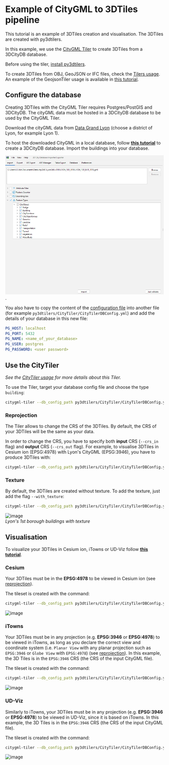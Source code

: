 # Example of CityGML to 3DTiles pipeline

This tutorial is an example of 3DTiles creation and visualisation. The 3DTiles are created with py3dtilers.

In this example, we use the [CityGML Tiler](https://github.com/VCityTeam/py3dtilers/tree/master/py3dtilers/CityTiler) to create 3DTiles from a 3DCityDB database.

Before using the tiler, [install py3dtilers](https://github.com/VCityTeam/py3dtilers#installation-from-sources).

To create 3DTiles from OBJ, GeoJSON or IFC files, check the [Tilers usage](https://github.com/VCityTeam/py3dtilers#usage). An example of the GeojsonTiler usage is available in [this tutorial](geoJSON_to_3DTiles_example.md).

## Configure the database

Creating 3DTiles with the CityGML Tiler requires Postgres/PostGIS and 3DCityDB. The cityGML data must be hosted in a 3DCityDB database to be used by the CityGML Tiler.

Download the cityGML data from [Data Grand Lyon](https://data.grandlyon.com/jeux-de-donnees/maquettes-3d-texturees-2018-communes-metropole-lyon/info) (choose a district of Lyon, for example Lyon 1).

To host the downloaded CityGML in a local database, follow [__this tutorial__](https://github.com/VCityTeam/UD-SV/blob/master/ImplementationKnowHow/PostgreSQL_for_cityGML.md) to create a 3DCityDB database. Import the buildings into your database.

![import_buildings](https://github.com/VCityTeam/UD-Reproducibility/blob/master/Computations/3DTiles/Lyon_Relief_Roads_Buildings_Water/pictures/import_buildings.png).

You also have to copy the content of the [configuration file](https://github.com/VCityTeam/py3dtilers/blob/master/py3dtilers/CityTiler/CityTilerDBConfigReference.yml) into another file (for example `py3dtilers/CityTiler/CityTilerDBConfig.yml`) and add the details of your database in this new file:

```yml
PG_HOST: localhost
PG_PORT: 5432
PG_NAME: <name_of_your_database>
PG_USER: postgres
PG_PASSWORD: <user password>
```

## Use the CityTiler

_See the [CityTiler usage](https://github.com/VCityTeam/py3dtilers/blob/master/py3dtilers/CityTiler/README.md) for more details about this Tiler._

To use the Tiler, target your database config file and choose the type `building`:

```bash
citygml-tiler --db_config_path py3dtilers/CityTiler/CityTilerDBConfig.yml --type building
```

### Reprojection

The Tiler allows to change the CRS of the 3DTiles. By default, the CRS of your 3DTiles will be the same as your data.

In order to change the CRS, you have to specify both __input__ CRS (`--crs_in` flag) and __output__ CRS (`--crs_out` flag). For example, to visualise 3DTiles in Cesium ion (EPSG:4978) with Lyon's CityGML (EPSG:3946), you have to produce 3DTiles with:

```bash
citygml-tiler --db_config_path py3dtilers/CityTiler/CityTilerDBConfig.yml --type building --crs_in EPSG:3946 --crs_out EPSG:4978
```

### Texture

By default, the 3DTiles are created without texture. To add the texture, just add the flag `--with_texture`:

```bash
citygml-tiler --db_config_path py3dtilers/CityTiler/CityTilerDBConfig.yml --type building --with_texture
```

![image](https://user-images.githubusercontent.com/32875283/152002003-921dd838-8b51-4901-bcf0-d5819777bb9c.png)  
_Lyon's 1st borough buildings with texture_

## Visualisation

To visualize your 3DTiles in Cesium ion, iTowns or UD-Viz follow [__this tutorial__](https://github.com/VCityTeam/UD-SV/blob/master/ImplementationKnowHow/Visualize3DTiles.md).

### Cesium

Your 3DTiles must be in the __EPSG:4978__ to be viewed in Cesium ion (see [reprojection](#reprojection)).

The tileset is created with the command:

```bash
citygml-tiler --db_config_path py3dtilers/CityTiler/CityTilerDBConfig.yml --type building --crs_in EPSG:3946 --crs_out EPSG:4978
```

![image](https://user-images.githubusercontent.com/32875283/152802557-6eaa2b1a-ea8f-4ddc-bfb7-6c7545d708e6.png)

### iTowns

Your 3DTiles must be in any projection (e.g. __EPSG:3946__ or __EPSG:4978__) to be viewed in iTowns, as long as you declare the correct view and coordinate system (i.e. `Planar View` with any planar projection such as `EPSG:3946` or `Globe View` with `EPSG:4978`) (see [reprojection](#reprojection)). In this example, the 3D Tiles is in the `EPSG:3946` CRS (the CRS of the input CityGML file).

The tileset is created with the command:

```bash
citygml-tiler --db_config_path py3dtilers/CityTiler/CityTilerDBConfig.yml --type building
```

![image](https://user-images.githubusercontent.com/32875283/152807847-c92c1f41-7cc6-46eb-9478-b006ac9b54cd.png)

### UD-Viz

Similarly to iTowns, your 3DTiles must be in any projection (e.g. __EPSG:3946__ or __EPSG:4978__) to be viewed in UD-Viz, since it is based on iTowns. In this example, the 3D Tiles is in the `EPSG:3946` CRS (the CRS of the input CityGML file).

The tileset is created with the command:

```bash
citygml-tiler --db_config_path py3dtilers/CityTiler/CityTilerDBConfig.yml --type building
```

![image](https://user-images.githubusercontent.com/32875283/152802714-141f0697-3553-4467-b85f-60fb1b7f1312.png)
